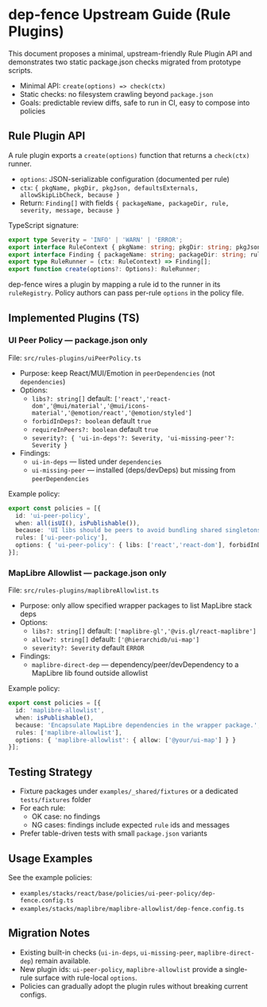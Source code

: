 # dep-fence Upstream Guide (Rule Plugins)

This document proposes a minimal, upstream-friendly Rule Plugin API and demonstrates two static package.json checks migrated from prototype scripts.

- Minimal API: `create(options) => check(ctx)`
- Static checks: no filesystem crawling beyond `package.json`
- Goals: predictable review diffs, safe to run in CI, easy to compose into policies

## Rule Plugin API

A rule plugin exports a `create(options)` function that returns a `check(ctx)` runner.

- `options`: JSON-serializable configuration (documented per rule)
- `ctx`: `{ pkgName, pkgDir, pkgJson, defaultsExternals, allowSkipLibCheck, because }`
- Return: `Finding[]` with fields `{ packageName, packageDir, rule, severity, message, because }`

TypeScript signature:

```ts
export type Severity = 'INFO' | 'WARN' | 'ERROR';
export interface RuleContext { pkgName: string; pkgDir: string; pkgJson: any; defaultsExternals: string[]; allowSkipLibCheck: Set<string>; because?: string }
export interface Finding { packageName: string; packageDir: string; rule: string; severity: Severity; message: string; because?: string }
export type RuleRunner = (ctx: RuleContext) => Finding[];
export function create(options?: Options): RuleRunner;
```

dep-fence wires a plugin by mapping a rule id to the runner in its `ruleRegistry`. Policy authors can pass per-rule `options` in the policy file.

## Implemented Plugins (TS)

### UI Peer Policy — package.json only

File: `src/rules-plugins/uiPeerPolicy.ts`

- Purpose: keep React/MUI/Emotion in `peerDependencies` (not `dependencies`)
- Options:
  - `libs?: string[]` default: `['react','react-dom','@mui/material','@mui/icons-material','@emotion/react','@emotion/styled']`
  - `forbidInDeps?: boolean` default `true`
  - `requireInPeers?: boolean` default `true`
  - `severity?: { 'ui-in-deps'?: Severity, 'ui-missing-peer'?: Severity }`
- Findings:
  - `ui-in-deps` — listed under `dependencies`
  - `ui-missing-peer` — installed (deps/devDeps) but missing from `peerDependencies`

Example policy:

```ts
export const policies = [{
  id: 'ui-peer-policy',
  when: all(isUI(), isPublishable()),
  because: 'UI libs should be peers to avoid bundling shared singletons.',
  rules: ['ui-peer-policy'],
  options: { 'ui-peer-policy': { libs: ['react','react-dom'], forbidInDeps: true, requireInPeers: true } }
}];
```

### MapLibre Allowlist — package.json only

File: `src/rules-plugins/maplibreAllowlist.ts`

- Purpose: only allow specified wrapper packages to list MapLibre stack deps
- Options:
  - `libs?: string[]` default: `['maplibre-gl','@vis.gl/react-maplibre']`
  - `allow?: string[]` default: `['@hierarchidb/ui-map']`
  - `severity?: Severity` default `ERROR`
- Findings:
  - `maplibre-direct-dep` — dependency/peer/devDependency to a MapLibre lib found outside allowlist

Example policy:

```ts
export const policies = [{
  id: 'maplibre-allowlist',
  when: isPublishable(),
  because: 'Encapsulate MapLibre dependencies in the wrapper package.',
  rules: ['maplibre-allowlist'],
  options: { 'maplibre-allowlist': { allow: ['@your/ui-map'] } }
}];
```

## Testing Strategy

- Fixture packages under `examples/_shared/fixtures` or a dedicated `tests/fixtures` folder
- For each rule:
  - OK case: no findings
  - NG cases: findings include expected `rule` ids and messages
- Prefer table-driven tests with small `package.json` variants

## Usage Examples

See the example policies:
- `examples/stacks/react/base/policies/ui-peer-policy/dep-fence.config.ts`
- `examples/stacks/maplibre/maplibre-allowlist/dep-fence.config.ts`

## Migration Notes

- Existing built-in checks (`ui-in-deps`, `ui-missing-peer`, `maplibre-direct-dep`) remain available.
- New plugin ids: `ui-peer-policy`, `maplibre-allowlist` provide a single-rule surface with rule-local `options`.
- Policies can gradually adopt the plugin rules without breaking current configs.

